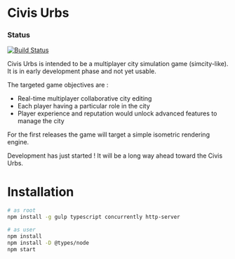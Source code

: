 # Civis Urbs
### Status
[![Build Status](https://api.travis-ci.org/jaenyph/civisurbs.svg?branch=feature/client-angular-init)](https://travis-ci.org/jaenyph/civisurbs)

Civis Urbs is intended to be a multiplayer city simulation game (simcity-like).  
It is in early development phase and not yet usable.  

The targeted game objectives are :
  - Real-time multiplayer collaborative city editing
  - Each player having a particular role in the city
  - Player experience and reputation would unlock advanced features to manage the city

For the first releases the game will target a simple isometric rendering engine.

Development has just started ! It will be a long way ahead toward the Civis Urbs.

# Installation

```sh
# as root
npm install -g gulp typescript concurrently http-server
```

```sh
# as user
npm install
npm install -D @types/node
npm start
```
